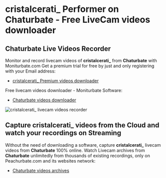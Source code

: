 # cristalcerati_ Performer on Chaturbate - Free LiveCam videos downloader

## Chaturbate Live Videos Recorder

Monitor and record livecam videos of **cristalcerati_** from **Chaturbate** with Moniturbate.com
Get a premium trial for free by just and only registering with your Email address:
* [cristalcerati_ Premium videos downloader](https://moniturbate.com/request-demo-licence-key.html)

Free livecam videos downloader - Moniturbate Software:
* [Chaturbate videos downloader](https://moniturbate.com/moniturbate-download-software.html)

![cristalcerati_ livecam videos recorder](https://peachurnet.com/templates/moniturbate-software.png)


## Capture cristalcerati_ videos from the Cloud and watch your recordings on Streaming

Without the need of downloading a software, capture **cristalcerati_** livecam videos from **Chaturbate** 100% online.
Watch Livecam archives from **Chaturbate** unlimitedly from thousands of existing recordings, only on Peachurbate.com and its websites network:
* [Chaturbate videos archives](https://peachurnet.com/)